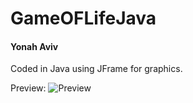 # GameOFLifeJava
#### Yonah Aviv

Coded in Java using JFrame for graphics.



Preview:
![Preview](/src/assets/images/conways.gif)
